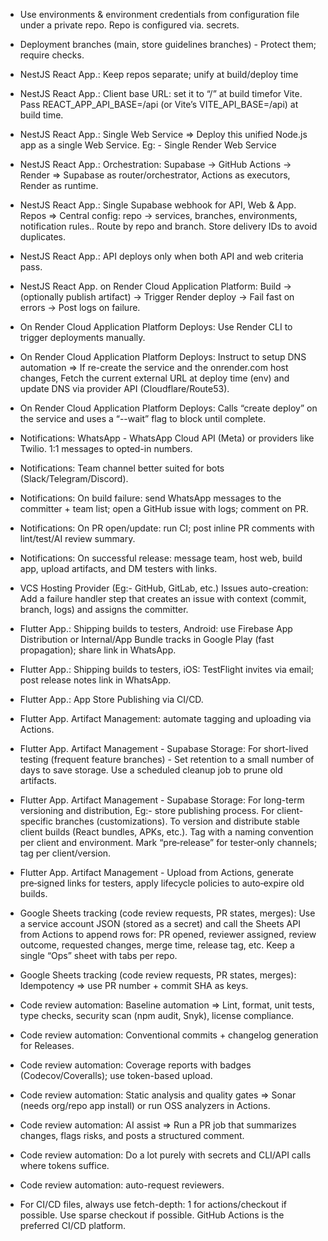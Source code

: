 * Use environments & environment credentials from configuration file under a private repo. Repo is configured via. secrets.
* Deployment branches (main, store guidelines branches) - Protect them; require checks.

* NestJS React App.: Keep repos separate; unify at build/deploy time
* NestJS React App.: Client base URL: set it to “/” at build timefor Vite. Pass REACT_APP_API_BASE=/api (or Vite’s VITE_API_BASE=/api) at build time.
* NestJS React App.: Single Web Service => Deploy this unified Node.js app as a single Web Service. Eg: - Single Render Web Service
* NestJS React App.: Orchestration: Supabase → GitHub Actions → Render => Supabase as router/orchestrator, Actions as executors, Render as runtime.
* NestJS React App.: Single Supabase webhook for API, Web & App. Repos => Central config: repo → services, branches, environments, notification rules.. Route by repo and branch. Store delivery IDs to avoid duplicates.
* NestJS React App.: API deploys only when both API and web criteria pass.

* NestJS React App. on Render Cloud Application Platform: Build → (optionally publish artifact) → Trigger Render deploy → Fail fast on errors → Post logs on failure.

* On Render Cloud Application Platform Deploys: Use Render CLI to trigger deployments manually.
* On Render Cloud Application Platform Deploys: Instruct to setup DNS automation => If re-create the service and the onrender.com host changes, Fetch the current external URL at deploy time (env) and update DNS via provider API (Cloudflare/Route53).
* On Render Cloud Application Platform Deploys: Calls “create deploy” on the service and uses a “--wait” flag to block until complete.

* Notifications: WhatsApp - WhatsApp Cloud API (Meta) or providers like Twilio. 1:1 messages to opted-in numbers.
* Notifications: Team channel better suited for bots (Slack/Telegram/Discord).
* Notifications: On build failure: send WhatsApp messages to the committer + team list; open a GitHub issue with logs; comment on PR.
* Notifications: On PR open/update: run CI; post inline PR comments with lint/test/AI review summary.
* Notifications: On successful release: message team, host web, build app, upload artifacts, and DM testers with links.
* VCS Hosting Provider (Eg:- GitHub, GitLab, etc.) Issues auto-creation: Add a failure handler step that creates an issue with context (commit, branch, logs) and assigns the committer.

* Flutter App.: Shipping builds to testers, Android: use Firebase App Distribution or Internal/App Bundle tracks in Google Play (fast propagation); share link in WhatsApp.
* Flutter App.: Shipping builds to testers, iOS: TestFlight invites via email; post release notes link in WhatsApp.
* Flutter App.: App Store Publishing via CI/CD.
* Flutter App. Artifact Management: automate tagging and uploading via Actions.
* Flutter App. Artifact Management - Supabase Storage: For short-lived testing (frequent feature branches) - Set retention to a small number of days to save storage. Use a scheduled cleanup job to prune old artifacts.
* Flutter App. Artifact Management - Supabase Storage: For long-term versioning and distribution, Eg:- store publishing process. For client-specific branches (customizations). To version and distribute stable client builds (React bundles, APKs, etc.). Tag with a naming convention per client and environment. Mark “pre‑release” for tester‑only channels; tag per client/version.
* Flutter App. Artifact Management - Upload from Actions, generate pre‑signed links for testers, apply lifecycle policies to auto‑expire old builds.
  
* Google Sheets tracking (code review requests, PR states, merges): Use a service account JSON (stored as a secret) and call the Sheets API from Actions to append rows for: PR opened, reviewer assigned, review outcome, requested changes, merge time, release tag, etc. Keep a single “Ops” sheet with tabs per repo.
* Google Sheets tracking (code review requests, PR states, merges): Idempotency => use PR number + commit SHA as keys.

* Code review automation: Baseline automation => Lint, format, unit tests, type checks, security scan (npm audit, Snyk), license compliance.
* Code review automation: Conventional commits + changelog generation for Releases.
* Code review automation: Coverage reports with badges (Codecov/Coveralls); use token-based upload.
* Code review automation: Static analysis and quality gates => Sonar (needs org/repo app install) or run OSS analyzers in Actions.
* Code review automation: AI assist => Run a PR job that summarizes changes, flags risks, and posts a structured comment.
* Code review automation: Do a lot purely with secrets and CLI/API calls where tokens suffice.
* Code review automation: auto-request reviewers.

* For CI/CD files, always use fetch-depth: 1 for actions/checkout if possible. Use sparse checkout if possible. GitHub Actions is the preferred CI/CD platform.